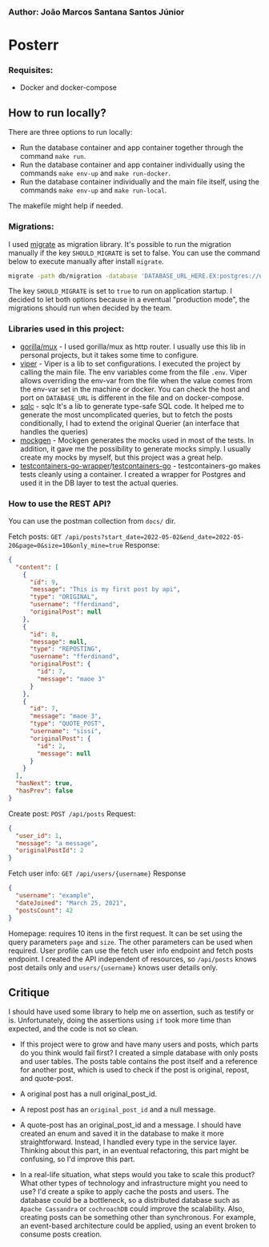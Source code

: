 ### Author: João Marcos Santana Santos Júnior

# Posterr

### Requisites:

- Docker and docker-compose

## How to run locally?

There are three options to run locally:

- Run the database container and app container together through the command `make run`.
- Run the database container and app container individually using the commands `make env-up` and `make run-docker`.
- Run the database container individually and the main file itself, using the commands `make env-up` and `make run-local`.

The makefile might help if needed.

### Migrations:

I used [migrate](https://github.com/golang-migrate/migrate) as migration library.
It's possible to run the migration manually if the key `SHOULD_MIGRATE` is set to false.
You can use the command below to execute manually after install `migrate`.

```bash
migrate -path db/migration -database 'DATABASE_URL_HERE.EX:postgres://user:password@host:port/db_name' -verbose up|down
```

The key `SHOULD_MIGRATE` is set to `true` to run on application startup. I decided to let both options because in a eventual "production mode", the migrations should run when decided by the team.

### Libraries used in this project:

- [gorilla/mux](https://github.com/gorilla/mux) - I used gorilla/mux as http router. I usually use this lib in personal projects, but it takes some time to configure.
- [viper](https://github.com/spf13/viper) - Viper is a lib to set configurations. I executed the project by calling the main file. The env variables come from the file `.env`. Viper allows overriding the env-var from the file when the value comes from the env-var set in the machine or docker.
  You can check the host and port on `DATABASE_URL` is different in the file and on docker-compose.
- [sqlc](https://github.com/kyleconroy/sqlc) - sqlc It's a lib to generate type-safe SQL code. It helped me to generate the most uncomplicated queries, but to fetch the posts conditionally, I had to extend the original Querier (an interface that handles the queries)
- [mockgen](https://github.com/golang/mock) - Mockgen generates the mocks used in most of the tests. In addition, it gave me the possibility to generate mocks simply. I usually create my mocks by myself, but this project was a great help.
- [testcontainers-go-wrapper](http://github.com/jonss/testcontainers-go-wrapper)/[testcontainers-go](https://github.com/testcontainers/testcontainers-go) - testcontainers-go makes tests cleanly using a container. I created a wrapper for Postgres and used it in the DB layer to test the actual queries.

### How to use the REST API?

You can use the postman collection from `docs/` dir.

Fetch posts: `GET /api/posts?start_date=2022-05-02&end_date=2022-05-20&page=0&size=10&only_mine=true`
Response:

```json
{
  "content": [
    {
      "id": 9,
      "message": "This is my first post by api",
      "type": "ORIGINAL",
      "username": "fferdinand",
      "originalPost": null
    },
    {
      "id": 8,
      "message": null,
      "type": "REPOSTING",
      "username": "fferdinand",
      "originalPost": {
        "id": 7,
        "message": "maoe 3"
      }
    },
    {
      "id": 7,
      "message": "maoe 3",
      "type": "QUOTE_POST",
      "username": "sissi",
      "originalPost": {
        "id": 2,
        "message": null
      }
    }
  ],
  "hasNext": true,
  "hasPrev": false
}
```

Create post: `POST /api/posts`
Request:

```json
{
  "user_id": 1,
  "message": "a message",
  "originalPostId": 2
}
```

Fetch user info: `GET /api/users/{username}`
Response

```json
{
  "username": "example",
  "dateJoined": "March 25, 2021",
  "postsCount": 42
}
```

Homepage: requires 10 itens in the first request. It can be set using the query parameters `page` and `size`. The other parameters can be used when required.
User profile can use the fetch user info endpoint and fetch posts endpoint. I created the API independent of resources, so `/api/posts` knows post details only and `users/{username}` knows user details only.

## Critique

I should have used some library to help me on assertion, such as testify or is. Unfortunately, doing the assertions using `if` took more time than expected, and the code is not so clean.

- If this project were to grow and have many users and posts, which parts do you think would fail first?
  I created a simple database with only posts and user tables.
  The posts table contains the post itself and a reference for another post, which is used to check if the post is original, repost, and quote-post.

- A original post has a null original_post_id.
- A repost post has an `original_post_id` and a null message.
- A quote-post has an original_post_id and a message.
  I should have created an enum and saved it in the database to make it more straightforward. Instead, I handled every type in the service layer. Thinking about this part, in an eventual refactoring, this part might be confusing, so I'd improve this part.

- In a real-life situation, what steps would you take to scale this product? What other types of technology and infrastructure might you need to use?
  I'd create a spike to apply cache the posts and users.
  The database could be a bottleneck, so a distributed database such as `Apache Cassandra` or `cochroachDB` could improve the scalability.
  Also, creating posts can be something other than synchronous. For example, an event-based architecture could be applied, using an event broken to consume posts creation.
